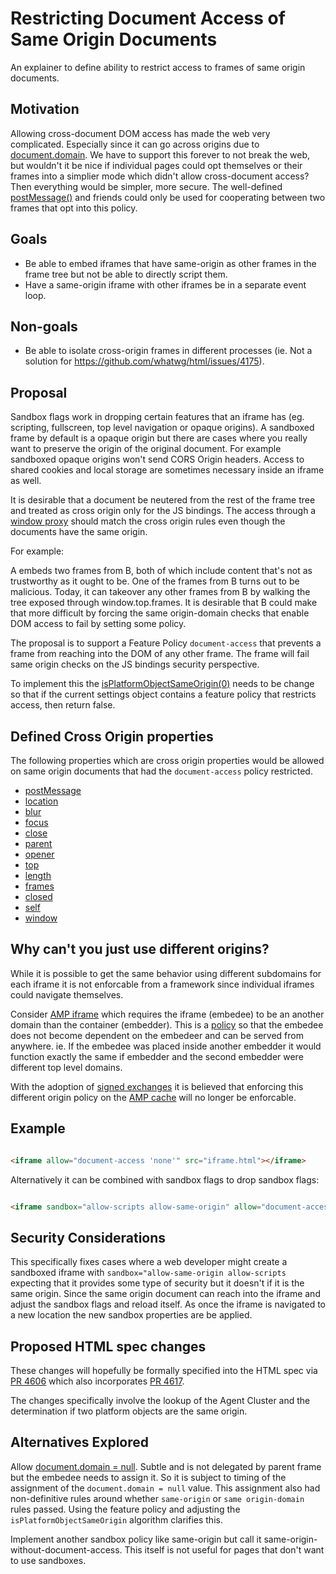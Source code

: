 # Restricting Document Access of Same Origin Documents
An explainer to define ability to restrict access to frames of same origin documents.

## Motivation

Allowing cross-document DOM access has made the web very complicated. Especially since
it can go across origins due to [document.domain](https://developer.mozilla.org/en-US/docs/Web/API/Document/domain).
We have to support this forever to not break the web, but wouldn't it be nice if
individual pages could opt themselves or their frames into a simplier mode which
didn't allow cross-document access? Then everything would be simpler, more secure.
The well-defined [postMessage()](https://developer.mozilla.org/en-US/docs/Web/API/Window/postMessage)
and friends could only be used for cooperating between two frames that opt into this policy.

## Goals

- Be able to embed iframes that have same-origin as other frames in the frame tree but
  not be able to directly script them.
- Have a same-origin iframe with other iframes be in a separate event loop.

## Non-goals

- Be able to isolate cross-origin frames in different processes (ie. Not a solution for
https://github.com/whatwg/html/issues/4175).

## Proposal

Sandbox flags work in dropping certain features that an iframe has (eg. scripting,
fullscreen, top level navigation or opaque origins). A sandboxed frame by default
is a opaque origin but there are cases where you really want to preserve the origin
of the original document. For example sandboxed opaque origins won't send CORS
Origin headers. Access to shared cookies and local storage are sometimes
necessary inside an iframe as well.

It is desirable that a document be neutered from the rest of the frame tree and
treated as cross origin only for the JS bindings. The access through a
[window proxy](https://html.spec.whatwg.org/#windowproxy) should match the
cross origin rules even though the documents have the same origin.

For example:

A embeds two frames from B, both of which include content that's not as
trustworthy as it ought to be. One of the frames from B turns out to be malicious.
Today, it can takeover any other frames from B by walking the tree exposed
through window.top.frames. It is desirable that B could make that more difficult
by forcing the same origin-domain checks that enable DOM access to fail by setting
some policy.

The proposal is to support a Feature Policy `document-access` that prevents
a frame from reaching into the DOM of any other frame. The frame will fail
same origin checks on the JS bindings security perspective.

To implement this the [isPlatformObjectSameOrigin(0)](https://html.spec.whatwg.org/#isplatformobjectsameorigin-(-o-))
needs to be change so that if the current settings object contains a feature
policy that restricts access, then return false.

## Defined Cross Origin properties
The following properties which are cross origin properties would be allowed on same
origin documents that had the `document-access` policy restricted.

- [postMessage](https://developer.mozilla.org/en-US/docs/Web/API/Window/postMessage)
- [location](https://developer.mozilla.org/en-US/docs/Web/API/Location)
- [blur](https://developer.mozilla.org/en-US/docs/Web/API/Window/blur)
- [focus](https://developer.mozilla.org/en-US/docs/Web/API/Window/focus)
- [close](https://developer.mozilla.org/en-US/docs/Web/API/Window/close)
- [parent](https://developer.mozilla.org/en-US/docs/Web/API/Window/parent)
- [opener](https://developer.mozilla.org/en-US/docs/Web/API/Window/opener)
- [top](https://developer.mozilla.org/en-US/docs/Web/API/Window/top)
- [length](https://developer.mozilla.org/en-US/docs/Web/API/Window/length)
- [frames](https://developer.mozilla.org/en-US/docs/Web/API/Window/frames)
- [closed](https://developer.mozilla.org/en-US/docs/Web/API/Window/closed)
- [self](https://developer.mozilla.org/en-US/docs/Web/API/Window/self)
- [window](https://developer.mozilla.org/en-US/docs/Web/API/Window/window)

## Why can't you just use different origins?

While it is possible to get the same behavior using different subdomains
for each iframe it is not enforcable from a framework since individual
iframes could navigate themselves.

Consider [AMP iframe](https://www.ampproject.org/docs/reference/components/amp-iframe)
which requires the iframe (embedee) to be an another domain than the
container (embedder). This is a [policy](https://github.com/ampproject/amphtml/blob/master/spec/amp-iframe-origin-policy.md)
so that the embedee does not become dependent on the embedeer and can
be served from anywhere. ie. If the embedee was placed inside another
embedder it would function exactly the same if embedder and the second
embedder were different top level domains.

With the adoption of [signed exchanges](https://wicg.github.io/webpackage/draft-yasskin-http-origin-signed-responses.html)
it is believed that enforcing this different origin policy on the
[AMP cache](https://github.com/ampproject/amphtml/issues/20848) will no longer
be enforcable.

## Example

```html

<iframe allow="document-access 'none'" src="iframe.html"></iframe>

```

Alternatively it can be combined with sandbox flags to drop sandbox flags:

```html

<iframe sandbox="allow-scripts allow-same-origin" allow="document-access 'none'" src="iframe.html"></iframe>

```

## Security Considerations

This specifically fixes cases where a web developer might create a sandboxed
iframe with `sandbox="allow-same-origin allow-scripts` expecting that it provides
some type of security but it doesn't if it is the same origin. Since the
same origin document can reach into the iframe and adjust the sandbox flags
and reload itself. As once the iframe is navigated to a new location the new
sandbox properties are be applied.

## Proposed HTML spec changes

These changes will hopefully be formally specified into the HTML spec via
[PR 4606](https://github.com/whatwg/html/pull/4606) which also incorporates
[PR 4617](https://github.com/whatwg/html/pull/4617).

The changes specifically involve the lookup of the Agent Cluster and the
determination if two platform objects are the same origin.

## Alternatives Explored

Allow [document.domain = null](https://github.com/whatwg/html/issues/2757). Subtle
and is not delegated by parent frame but the embedee needs to assign it. So it is
subject to timing of the assignment of the `document.domain = null` value. This
assignment also had non-definitive rules around whether `same-origin` or
`same origin-domain` rules passed. Using the feature policy and adjusting
the `isPlatformObjectSameOrigin` algorithm clarifies this.

Implement another sandbox policy like same-origin but call it
same-origin-without-document-access. This itself is not useful for pages
that don't want to use sandboxes.


